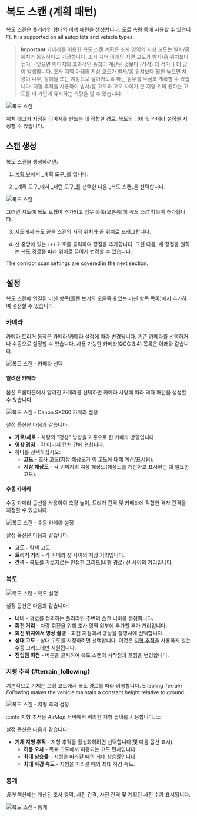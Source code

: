 # 복도 스캔 (계획 패턴)

복도 스캔은 폴리라인 형태의 비행 패턴을 생성합니다. 도로 측량 등에 사용할 수 있습니다. It is supported on all autopilots and vehicle types.

> **Important** 카메라를 이용한 복도 스캔 계획은 조사 영역의 지상 고도는 발사/홈 위치와 동일하다고 가정합니다. 조사 지역 아래의 지면 고도가 발사/홈 위치보다 높거나 낮으면 이미지의 효과적인 중첩이 계산된 것보다 (각각) 더 적거나 더 많이 발생합니다. 조사 지역 아래의 지상 고도가 발사/홈 위치보다 훨씬 높으면 차량이 나무, 장애물 또는 지상으로 날아가도록 하는 임무를 무심코 계획할 수 있습니다. 지형 추적을 사용하여 발사/홈 고도와 고도 차이가 큰 지형 위의 원하는 고도를 더 가깝게 유지하는 측량을 할 수 있습니다.

![복도 스캔](../../../assets/plan/corridor_scan.jpg)

위치 태그가 지정된 이미지를 만드는 데 적합한 경로, 복도의 너비 및 카메라 설정을 지정할 수 있습니다.

## 스캔 생성

복도 스캔을 생성하려면:

1. [계획 뷰](../plan_view/plan_view.md)에서 _계획 도구_를 엽니다.

2. _계획 도구_에서 _패턴 도구_를 선택한 다음 _복도 스캔_을 선택합니다.

  ![복도 스캔](../../../assets/plan/corridor_scan_menu.jpg)

  그러면 지도에 복도 도형이 추가되고 임무 목록(오른쪽)에 _복도 스캔_ 항목이 추가됩니다.

3. 지도에서 복도 끝을 스캔의 시작 위치와 끝 위치로 드래그합니다.

4. 선 중앙에 있는 `(+)` 기호를 클릭하여 정점을 추가합니다.
  그런 다음, 새 정점을 원하는 복도 경로를 따라 위치로 끌어서 변경할 수 있습니다.

The corridor scan settings are covered in the next section.

## 설정

복도 스캔에 연결된 미션 항목(플랜 보기의 오른쪽에 있는 미션 항목 목록)에서 추가하여 설정할 수 있습니다.

### 카메라

카메라 트리거 동작은 카메라/카메라 설정에 따라 변경됩니다.
기존 카메라를 선택하거나 수동으로 설정할 수 있습니다.
사용 가능한 카메라(QGC 3.4) 목록은 아래와 같습니다.

![복도 스캔 - 카메라 선택](../../../assets/plan/corridor_scan_settings_camera_select.jpg)

#### 알려진 카메라

옵션 드롭다운에서 알려진 카메라를 선택하면 카메라 사양에 따라 격자 패턴을 생성할 수 있습니다.

![복도 스캔 - Canon SX260 카메라 설정](../../../assets/plan/corridor_scan_settings_camera_canon_sx260.jpg)

설정 옵션은 다음과 같습니다:

- **가로/세로** - 차량의 "정상" 방향을 기준으로 한 카메라 방향입니다.
- **영상 겹침** - 각 이미지 캡처 간에 겹칩니다.
- 하나를 선택하십시오:
  - **고도** - 조사 고도(지상 해상도가 이 고도에 대해 계산/표시됨).
  - **지상 해상도** - 각 이미지의 지상 해상도(해상도를 계산하고 표시하는 데 필요한 고도).

#### 수동 카메라

수동 카메라 옵션을 사용하여 측량 높이, 트리거 간격 및 카메라에 적합한 격자 간격을 지정할 수 있습니다.

![복도 스캔 - 수동 카메라 설정](../../../assets/plan/corridor_scan_settings_camera_manual.jpg)

설정 옵션은 다음과 같습니다:

- **고도** - 탐색 고도.
- **트리거 거리** - 각 카메라 샷 사이의 지상 거리입니다.
- **간격** - 복도를 가로지르는 인접한 그리드(비행 경로) 선 사이의 거리입니다.

### 복도

![복도 스캔 - 복도 설정](../../../assets/plan/corridor_scan_settings_corridor.jpg)

설정 옵션은 다음과 같습니다:

- **너비** - 경로를 정의하는 폴리라인 주변의 스캔 너비를 설정합니다.
- **회전 거리** - 차량 회전을 위해 조사 영역 외부에 추가할 추가 거리입니다.
- **회전 위치에서 영상 촬영** - 회전 지점에서 영상을 촬영시에 선택합니다.
- **상대 고도** - 상대 고도를 지정하려면 선택합니다. 이것은 [지형 추적](#terrain_following)을 사용하지 않는 수동 그리드에만 지원됩니다.
- **진입점 회전** - 버튼을 클릭하여 복도 스캔의 시작점과 끝점을 변경합니다.

### 지형 추적 {#terrain_following}

기본적으로 기체는 고정 고도에서 복도 경로를 따라 비행합니다.
Enabling _Terrain Following_ makes the vehicle maintain a constant height relative to ground.

![복도 스캔 - 지형 추적 설정](../../../assets/plan/corridor_scan_settings_terrain.jpg)

:::info
지형 추적은 _AirMap_ 서버에서 쿼리한 지형 높이를 사용합니다.
:::

설정 옵션은 다음과 같습니다:

- **기체 지형 추적** - 지형 추적을 활성화하려면 선택합니다(및 다음 옵션 표시).
  - **허용 오차** - 목표 고도에서 허용되는 고도 편차입니다.
  - **최대 상승률** - 지형을 따라갈 때의 최대 상승률입니다.
  - **최대 하강 속도** - 지형을 따라갈 때의 최대 하강 속도.

### 통계

_통계_ 섹션에는 계산된 조사 영역, 사진 간격, 사진 간격 및 계획된 사진 수가 표시됩니다.

![복도 스캔 - 통계](../../../assets/plan/corridor_scan_settings_statistics.jpg)
